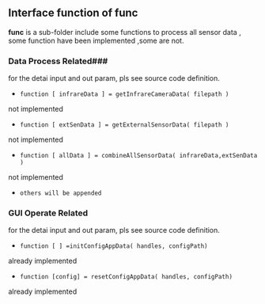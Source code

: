 ## Interface function of func ##

**func** is a sub-folder include some functions to process all sensor data , some function have been implemented ,some are not.

### Data Process Related###
for the detai input and out param, pls see source code definition.

- `function [ infrareData ] = getInfrareCameraData( filepath )`

not implemented

- `function [ extSenData ] = getExternalSensorData( filepath )`


not implemented

- `function [ allData ] = combineAllSensorData( infrareData,extSenData )`


not implemented

- `others will be appended`



### GUI Operate Related ###
for the detai input and out param, pls see source code definition.

- `function [ ] =initConfigAppData( handles, configPath)`

already implemented

- `function [config] = resetConfigAppData( handles, configPath)`

already implemented


